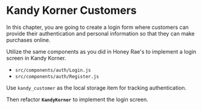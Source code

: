 # Kandy Korner Customers

In this chapter, you are going to create a login form where customers can provide their authentication and personal information so that they can make purchases online.

Utilize the same components as you did in Honey Rae's to implement a login screen in Kandy Korner.

* `src/components/auth/Login.js`
* `src/components/auth/Register.js`

Use `kandy_customer` as the local storage item for tracking authentication.

Then refactor **`KandyKorner`** to implement the login screen.